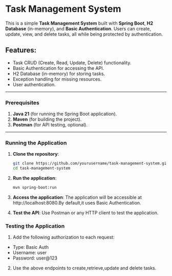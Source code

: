 # Task Management System

This is a simple **Task Management System** built with **Spring Boot**, **H2 Database** (in-memory), and **Basic Authentication**. Users can create, update, view, and delete tasks, all while being protected by authentication.

## Features:
- Task CRUD (Create, Read, Update, Delete) functionality.
- Basic Authentication for accessing the API.
- H2 Database (in-memory) for storing tasks.
- Exception handling for missing resources.
- User authentication.

---

### **Prerequisites**

1. **Java 21** (for running the Spring Boot application).
2. **Maven** (for building the project).
3. **Postman** (for API testing, optional).

---

### **Running the Application**

1. **Clone the repository**:
   ```bash
   git clone https://github.com/yourusername/task-management-system.git
   cd task-management-system

2. **Run the application**:
   ```bash
   mvn spring-boot:run

3. **Access the application**:
   The application will be accessible at http://localhost:8080.By default,it uses Basic Authentication.

4. **Test the API**:
   Use Postman or any HTTP client to test the application.

### **Testing the Application**
1. Add the following authorization to each request:
  - Type: Basic Auth
  - Username: user
  - Password: user@123

2. Use the above endpoints to create,retrieve,update and delete tasks.